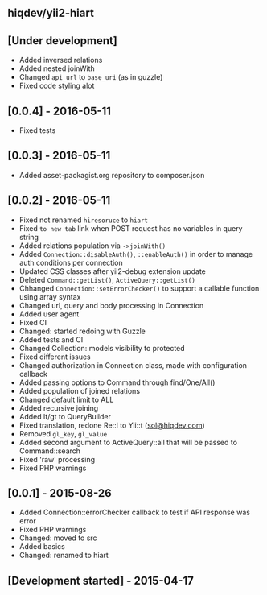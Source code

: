 hiqdev/yii2-hiart
-----------------

## [Under development]

- Added inversed relations
- Added nested joinWith
- Changed `api_url` to `base_uri` (as in guzzle)
- Fixed code styling alot

## [0.0.4] - 2016-05-11

- Fixed tests

## [0.0.3] - 2016-05-11

- Added asset-packagist.org repository to composer.json

## [0.0.2] - 2016-05-11

- Fixed not renamed `hiresoruce` to `hiart`
- Fixed `to new tab` link when POST request has no variables in query string
- Added relations population via `->joinWith()`
- Added `Connection::disableAuth()`, `::enableAuth()` in order to manage auth conditions per connection
- Updated CSS classes after yii2-debug extension update
- Deleted `Command::getList()`, `ActiveQuery::getList()`
- Chhanged `Connection::setErrorChecker()` to support a callable function using array syntax
- Changed url, query and body processing in Connection
- Added user agent
- Fixed CI
- Changed: started redoing with Guzzle
- Added tests and CI
- Changed Collection::models visibility to protected
- Fixed different issues
- Changed authorization in Connection class, made with configuration callback
- Added passing options to Command through find/One/All()
- Added population of joined relations
- Changed default limit to ALL
- Added recursive joining
- Added lt/gt to QueryBuilder
- Fixed translation, redone Re::l to Yii::t (sol@hiqdev.com)
- Removed `gl_key`, `gl_value`
- Added second argument to ActiveQuery::all that will be passed to Command::search
- Fixed 'raw' processing
- Fixed PHP warnings

## [0.0.1] - 2015-08-26

- Added Connection::errorChecker callback to test if API response was error
- Fixed PHP warnings
- Changed: moved to src
- Added basics
- Changed: renamed to hiart

## [Development started] - 2015-04-17
